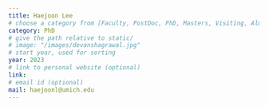 ```yaml
---
title: Haejoon Lee
# choose a category from [Faculty, PostDoc, PhD, Masters, Visiting, Alumni]. Be careful about the capitalization.
category: PhD
# give the path relative to static/
# image: "/images/devanshagrawal.jpg"
# start year, used for sorting
year: 2023
# link to personal website (optional)
link: 
# email id (optional)
mail: haejoonl@umich.edu
---
```

